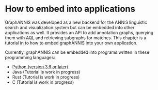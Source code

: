 # How to embed into applications

GraphANNIS was developed as a new backend for the ANNIS linguistic search and visualization system but can be embedded
into other applications as well.
It provides an API to add annotation graphs, querying them with AQL and retrieving subgraphs for matches.
This chapter is a tutorial in to how to embed graphANNIS into your own application.

Currently, graphANNIS can be embedded into programs written in these programming languages:
- [Python (version 3.6 or later)](./embed-python.md)
- Java (Tutorial is work in progress)
- Rust (Tutorial is work in progress)
- C (Tutorial is work in progress)
